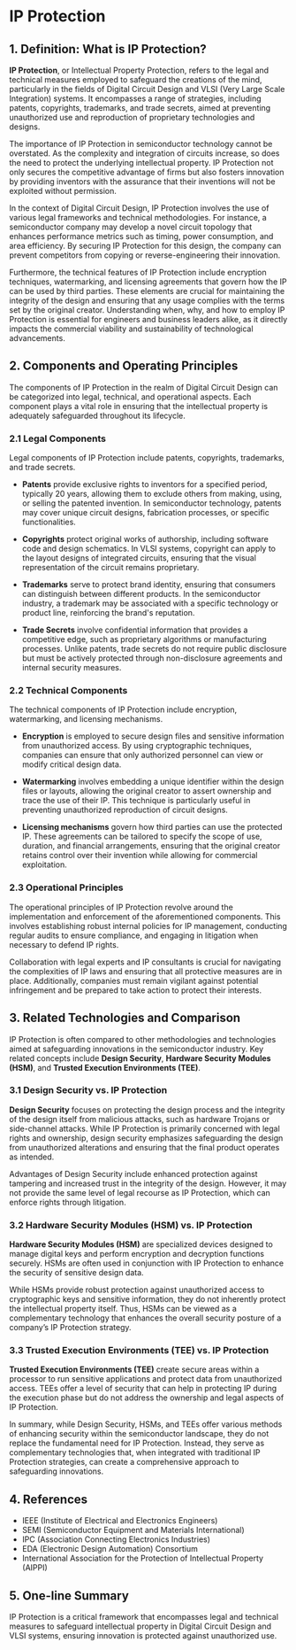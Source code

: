 # IP Protection

## 1. Definition: What is **IP Protection**?
**IP Protection**, or Intellectual Property Protection, refers to the legal and technical measures employed to safeguard the creations of the mind, particularly in the fields of Digital Circuit Design and VLSI (Very Large Scale Integration) systems. It encompasses a range of strategies, including patents, copyrights, trademarks, and trade secrets, aimed at preventing unauthorized use and reproduction of proprietary technologies and designs. 

The importance of IP Protection in semiconductor technology cannot be overstated. As the complexity and integration of circuits increase, so does the need to protect the underlying intellectual property. IP Protection not only secures the competitive advantage of firms but also fosters innovation by providing inventors with the assurance that their inventions will not be exploited without permission. 

In the context of Digital Circuit Design, IP Protection involves the use of various legal frameworks and technical methodologies. For instance, a semiconductor company may develop a novel circuit topology that enhances performance metrics such as timing, power consumption, and area efficiency. By securing IP Protection for this design, the company can prevent competitors from copying or reverse-engineering their innovation. 

Furthermore, the technical features of IP Protection include encryption techniques, watermarking, and licensing agreements that govern how the IP can be used by third parties. These elements are crucial for maintaining the integrity of the design and ensuring that any usage complies with the terms set by the original creator. Understanding when, why, and how to employ IP Protection is essential for engineers and business leaders alike, as it directly impacts the commercial viability and sustainability of technological advancements.

## 2. Components and Operating Principles
The components of IP Protection in the realm of Digital Circuit Design can be categorized into legal, technical, and operational aspects. Each component plays a vital role in ensuring that the intellectual property is adequately safeguarded throughout its lifecycle.

### 2.1 Legal Components
Legal components of IP Protection include patents, copyrights, trademarks, and trade secrets. 

- **Patents** provide exclusive rights to inventors for a specified period, typically 20 years, allowing them to exclude others from making, using, or selling the patented invention. In semiconductor technology, patents may cover unique circuit designs, fabrication processes, or specific functionalities.

- **Copyrights** protect original works of authorship, including software code and design schematics. In VLSI systems, copyright can apply to the layout designs of integrated circuits, ensuring that the visual representation of the circuit remains proprietary.

- **Trademarks** serve to protect brand identity, ensuring that consumers can distinguish between different products. In the semiconductor industry, a trademark may be associated with a specific technology or product line, reinforcing the brand's reputation.

- **Trade Secrets** involve confidential information that provides a competitive edge, such as proprietary algorithms or manufacturing processes. Unlike patents, trade secrets do not require public disclosure but must be actively protected through non-disclosure agreements and internal security measures.

### 2.2 Technical Components
The technical components of IP Protection include encryption, watermarking, and licensing mechanisms.

- **Encryption** is employed to secure design files and sensitive information from unauthorized access. By using cryptographic techniques, companies can ensure that only authorized personnel can view or modify critical design data.

- **Watermarking** involves embedding a unique identifier within the design files or layouts, allowing the original creator to assert ownership and trace the use of their IP. This technique is particularly useful in preventing unauthorized reproduction of circuit designs.

- **Licensing mechanisms** govern how third parties can use the protected IP. These agreements can be tailored to specify the scope of use, duration, and financial arrangements, ensuring that the original creator retains control over their invention while allowing for commercial exploitation.

### 2.3 Operational Principles
The operational principles of IP Protection revolve around the implementation and enforcement of the aforementioned components. This involves establishing robust internal policies for IP management, conducting regular audits to ensure compliance, and engaging in litigation when necessary to defend IP rights. 

Collaboration with legal experts and IP consultants is crucial for navigating the complexities of IP laws and ensuring that all protective measures are in place. Additionally, companies must remain vigilant against potential infringement and be prepared to take action to protect their interests.

## 3. Related Technologies and Comparison
IP Protection is often compared to other methodologies and technologies aimed at safeguarding innovations in the semiconductor industry. Key related concepts include **Design Security**, **Hardware Security Modules (HSM)**, and **Trusted Execution Environments (TEE)**. 

### 3.1 Design Security vs. IP Protection
**Design Security** focuses on protecting the design process and the integrity of the design itself from malicious attacks, such as hardware Trojans or side-channel attacks. While IP Protection is primarily concerned with legal rights and ownership, design security emphasizes safeguarding the design from unauthorized alterations and ensuring that the final product operates as intended. 

Advantages of Design Security include enhanced protection against tampering and increased trust in the integrity of the design. However, it may not provide the same level of legal recourse as IP Protection, which can enforce rights through litigation.

### 3.2 Hardware Security Modules (HSM) vs. IP Protection
**Hardware Security Modules (HSM)** are specialized devices designed to manage digital keys and perform encryption and decryption functions securely. HSMs are often used in conjunction with IP Protection to enhance the security of sensitive design data. 

While HSMs provide robust protection against unauthorized access to cryptographic keys and sensitive information, they do not inherently protect the intellectual property itself. Thus, HSMs can be viewed as a complementary technology that enhances the overall security posture of a company’s IP Protection strategy.

### 3.3 Trusted Execution Environments (TEE) vs. IP Protection
**Trusted Execution Environments (TEE)** create secure areas within a processor to run sensitive applications and protect data from unauthorized access. TEEs offer a level of security that can help in protecting IP during the execution phase but do not address the ownership and legal aspects of IP Protection.

In summary, while Design Security, HSMs, and TEEs offer various methods of enhancing security within the semiconductor landscape, they do not replace the fundamental need for IP Protection. Instead, they serve as complementary technologies that, when integrated with traditional IP Protection strategies, can create a comprehensive approach to safeguarding innovations.

## 4. References
- IEEE (Institute of Electrical and Electronics Engineers)
- SEMI (Semiconductor Equipment and Materials International)
- IPC (Association Connecting Electronics Industries)
- EDA (Electronic Design Automation) Consortium
- International Association for the Protection of Intellectual Property (AIPPI)

## 5. One-line Summary
IP Protection is a critical framework that encompasses legal and technical measures to safeguard intellectual property in Digital Circuit Design and VLSI systems, ensuring innovation is protected against unauthorized use.